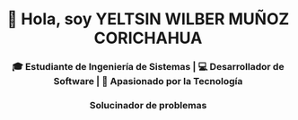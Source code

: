 <h1 align="center">👋 Hola, soy YELTSIN WILBER MUÑOZ CORICHAHUA</h1>
<h3 align="center">🎓 Estudiante de Ingeniería de Sistemas | 💻 Desarrollador de Software | 🚀 Apasionado por la Tecnología</h3>
<h3 align="center"> Solucinador de problemas </h3>
